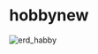 # hobbynew

![erd_habby](https://user-images.githubusercontent.com/17943275/41738686-480a2376-7582-11e8-930f-ed815f1ca86c.png)
